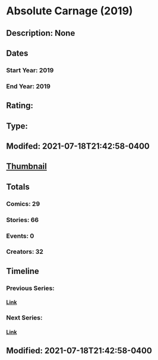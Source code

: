 # Absolute Carnage (2019)
## Description: None
## Dates
### Start Year: 2019
### End Year: 2019
## Rating: 
## Type: 
## Modifed: 2021-07-18T21:42:58-0400
## [Thumbnail](http://i.annihil.us/u/prod/marvel/i/mg/c/00/5d83a25d80adb.jpg)
## Totals
### Comics: 29
### Stories: 66
### Events: 0
### Creators: 32
## Timeline
### Previous Series: 
#### [Link]()
### Next Series: 
#### [Link]()
## Modified: 2021-07-18T21:42:58-0400
